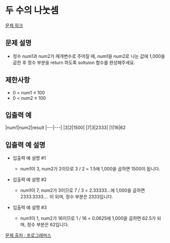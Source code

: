 # 두 수의 나눗셈

[문제 링크](https://school.programmers.co.kr/learn/courses/30/lessons/120806)

## 문제 설명
- 정수 num1과 num2가 매개변수로 주어질 때, num1을 num2로 나눈 값에 1,000을 곱한 후 정수 부분을 return 하도록 soltuion 함수를 완성해주세요.


## 제한사항
- 0 < num1 ≤ 100
- 0 < num2 ≤ 100

## 입출력 예
|num1|num2|result
|---|---|
|3|2|1500|
|7|3|2333|
|1|16|62

## 입출력 예 설명

- 입출력 예 설명 #1
  - num1이 3, num2가 2이므로 3 / 2 = 1.5에 1,000을 곱하면 1500이 됩니다.


- 입출력 예 설명 #2
  - num1이 7, num2가 3이므로 7 / 3 = 2.33333...에 1,000을 곱하면 2333.3333.... 이 되며, 정수 부분은 2333입니다.

- 입출력 예 설명 #3
  - num1이 1, num2가 16이므로 1 / 16 = 0.0625에 1,000을 곱하면 62.5가 되며, 정수 부분은 62입니다.

[문제 출처 : 프로그래머스](https://school.programmers.co.kr/learn/challenges?order=acceptance_desc&levels=0)
